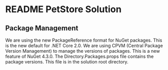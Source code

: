 # README PetStore Solution


## Package Management 
We are using the new PackageReference format for NuGet packages. This is the new default for .NET Core 2.0.
We are using CPVM (Central Package Version Management) to manage the versions of packages. This is a new feature of NuGet 4.3.0.
The Directory.Packages.props file contains the package versions. This file is in the solution root directory.